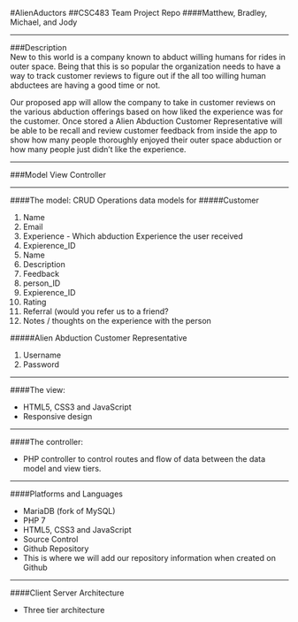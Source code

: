 #AlienAductors
##CSC483 Team Project Repo
####Matthew, Bradley, Michael, and Jody
***
###Description   
  New to this world is a company known to abduct willing humans for rides in outer space.  Being that this is so popular the organization needs to have a way to track customer reviews to figure out if the all too willing human abductees are having a good time or not.

Our proposed app will allow the company to take in customer reviews on the various abduction offerings based on how liked the experience was for the customer. Once stored a Alien Abduction Customer Representative will be able to be recall  and review customer feedback from inside the app to show how many people thoroughly enjoyed their outer space abduction or how many people just didn’t like the experience. 

***
###Model View Controller 
***
####The model: CRUD Operations data models for
#####Customer
1. Name
2. Email
3. Experience - Which abduction Experience the user received 
4. Expierence_ID 
5. Name
6. Description 
7. Feedback 
8. person_ID
9. Expierence_ID 
10. Rating
11. Referral (would you refer us to a friend?
12. Notes / thoughts on the experience with the person

#####Alien Abduction Customer Representative
1. Username
2. Password

***

####The view: 
  * HTML5, CSS3 and JavaScript 
  * Responsive design
 
***
####The controller:
  * PHP controller to control routes and flow of data between the data model and view tiers.

***
####Platforms and Languages  
  * MariaDB (fork of MySQL)
  * PHP 7
  * HTML5, CSS3 and JavaScript 
  * Source Control
  * Github Repository  
  * This is where we will add our repository information when created on Github

***
####Client Server Architecture 
  * Three tier architecture
